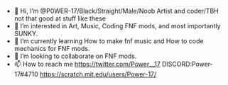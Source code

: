 - 👋 Hi, I’m @P0WER-17/Black/Straight/Male/Noob Artist and coder/TBH not that good at stuff like these
- 👀 I’m interested in Art, Music, Coding FNF mods, and most importantly SUNKY.
- 🌱 I’m currently learning How to make fnf music and How to code mechanics for FNF mods.
- 💞️ I’m looking to collaborate on FNF mods.
- 📫 How to reach me https://twitter.com/Power__17  DISCORD:Power-17#4710 https://scratch.mit.edu/users/Power-17/ 

<!---
P0WER-17/P0WER-17 is a ✨ special ✨ repository because its `README.md` (this file) appears on your GitHub profile.
You can click the Preview link to take a look at your changes.
--->
